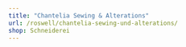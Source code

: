 ```yaml
---
title: "Chantelia Sewing & Alterations"
url: /roswell/chantelia-sewing-und-alterations/
shop: Schneiderei
---
```

